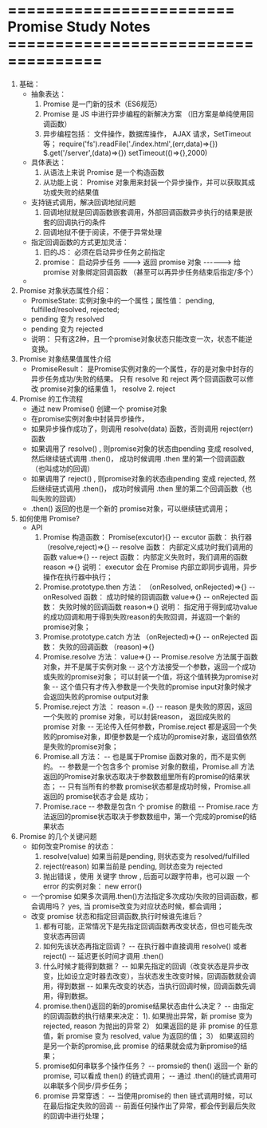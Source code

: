 # ======================== Promise Study Notes ====================================
1. 基础： 
    - 抽象表达： 
        1. Promise 是一门新的技术（ES6规范）
        2. Promise 是 JS 中进行异步编程的新解决方案 （旧方案是单纯使用回调函数）
        3. 异步编程包括： 文件操作，数据库操作， AJAX 请求，SetTimeout 等；
            require('fs').readFile('./index.html',(err,data)=>{})
            $.get('/server',(data)=>{})
            setTimeout(()=>{},2000)
    - 具体表达： 
        1. 从语法上来说 Promise 是一个构造函数
        2. 从功能上说： Promise 对象用来封装一个异步操作，并可以获取其成功或失败的结果值
    - 支持链式调用，解决回调地狱问题
        1. 回调地狱就是回调函数嵌套调用，外部回调函数异步执行的结果是嵌套的回调执行的条件
        2. 回调地狱不便于阅读，不便于异常处理
    - 指定回调函数的方式更加灵活：
        1. 旧的JS： 必须在启动异步任务之前指定
        2. promise： 启动异步任务 ---> 返回 promise 对象 ------> 给 promise 对象绑定回调函数 （甚至可以再异步任务结束后指定/多个）
    - 
2. Promise 对象状态属性介绍： 
    - PromiseState:  实例对象中的一个属性；属性值： pending, fulfilled/resolved, rejected;
    - pending 变为 resolved
    - pending 变为 rejected
    - 说明： 只有这2种，且一个promise对象状态只能改变一次，状态不能逆变换。 
3. Promise 对象结果值属性介绍
    - PromiseResult： 是Promise实例对象的一个属性，存的是对象中封存的异步任务成功/失败的结果。 只有 resolve 和 reject  两个回调函数可以修改 promise对象的结果值
        1， resolve
        2. reject 
4. Promise 的工作流程
    - 通过 new Promise() 创建一个 promise对象
    - 在promise实例对象中封装异步操作，
    - 如果异步操作成功了，则调用 resolve(data) 函数，否则调用 reject(err) 函数
    - 如果调用了 resolve() , 则promise对象的状态由pending 变成 resolved, 然后继续链式调用 .then()， 成功时候调用 .then 里的第一个回调函数（也叫成功的回调）
    - 如果调用了 reject() , 则promise对象的状态由pending 变成 rejected, 然后继续链式调用 .then()， 成功时候调用 .then 里的第二个回调函数（也叫失败的回调）
    - .then() 返回的也是一个新的 promise对象，可以继续链式调用；
5. 如何使用 Promise? 
    - API
        1. Promise 构造函数： Promise(excutor){}
            -- excutor 函数： 执行器 （resolve,reject)=>{}
            -- resolve 函数： 内部定义成功时我们调用的函数 value=>{}
            -- reject 函数： 内部定义失败时，我们调用的函数 reason =>{}
            说明： executor 会在 Promise 内部立即同步调用，异步操作在执行器中执行；
        2. Promise.prototype.then 方法： （onResolved, onRejected)=>{}
            -- onResolved 函数： 成功时候的回调函数 value=>{}
            -- onRejected 函数： 失败时候的回调函数 reason=>{}
            说明： 指定用于得到成功value的成功回调和用于得到失败reason的失败回调，并返回一个新的promise对象；
        3. Promise.prototype.catch 方法 （onRejected)=>{}
            -- onRejected 函数： 失败的回调函数 （reason)=>{}
        4. Promise.resolve 方法： value=>{}
            --  Promise.resolve 方法属于函数对象，并不是属于实例对象
            --  这个方法接受一个参数，返回一个成功或失败的promise对象； 可以封装一个值，将这个值转换为promise对象
            -- 这个值只有才传入参数是一个失败的promise input对象时候才会返回失败的promise output对象
        5. Promise.reject 方法 ： reason =.{}
            -- reason 是失败的原因，返回一个失败的 promise 对象，可以封装reason， 返回成失败的 promise 对象
            -- 无论传入任何参数，Promise.reject 都是返回一个失败的promise对象，即便参数是一个成功的promise对象，返回值依然是失败的promise对象；
        6. Promise.all 方法： 
            -- 也是属于Promise 函数对象的，而不是实例的。
            --  参数是一个包含多个 promise 对象的数组，Promise.all 方法返回的Promise对象状态取决于参数数组里所有的promise的结果状态；
            --  只有当所有的参数 promise状态都是成功时候，Promise.all 返回的 promise状态才会是 成功；
        7. Promise.race
            -- 参数是包含n 个 promise 的数组
            -- Promise.race 方法返回的promise状态取决于参数数组中，第一个完成的promise的结果状态
6. Promise 的几个关键问题
    - 如何改变Promise 的状态： 
        1. resolve(value) 如果当前是pending, 则状态变为 resolved/fulfilled
        2. reject(reason) 如果当前是 pending, 则状态变为 rejected
        3. 抛出错误 ，使用 关键字 throw , 后面可以跟字符串，也可以跟 一个error 的实例对象： new error()
    - 一个promise 如果多次调用.then()方法指定多次成功/失败的回调函数，都会调用吗？
        yes, 当 promise改变为对应状态时候，都会调用；
    - 改变 promise 状态和指定回调函数,执行时候谁先谁后？
        1. 都有可能，正常情况下是先指定回调函数再改变状态，但也可能先改变状态再回调
        2. 如何先该状态再指定回调？
            -- 在执行器中直接调用 resolve() 或者 reject()
            -- 延迟更长时间才调用 .then()
        3. 什么时候才能得到数据？
            -- 如果先指定的回调（改变状态是异步改变，比如设立定时器去改变），当状态发生改变时候，回调函数就会调用，得到数据
            -- 如果先改变的状态，当执行回调时候，回调函数先调用，得到数据。
        4. promise.then()返回的新的promise结果状态由什么决定？
            -- 由指定的回调函数的执行结果来决定： 
                1). 如果抛出异常，新 promise 变为 rejected, reason 为抛出的异常
                2） 如果返回的是 非 promise 的任意值，新 promise 变为 resolved, value 为返回的值；
                3） 如果返回的是另一个新的promise,此 promise 的结果就会成为新promise的结果；
        5. promise如何串联多个操作任务？ 
            -- promsie的 then() 返回一个 新的 promise, 可以看成 then() 的链式调用； 
            -- 通过 .then()的链式调用可以串联多个同步/异步任务；
        6. promise 异常穿透： 
            -- 当使用promise的 then 链式调用时候，可以在最后指定失败的回调
            -- 前面任何操作出了异常，都会传到最后失败的回调中进行处理；


